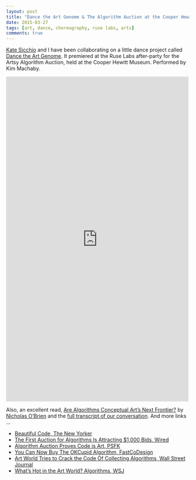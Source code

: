 ```yaml
---
layout: post
title: "Dance the Art Genome & The Algorithm Auction at the Cooper Hewitt"
date: 2015-03-27
tags: [art, dance, choreography, ruse labs, arts]
comments: true
---
```

[Kate Sicchio](https://twitter.com/sicchio) and I have been collaborating on a little dance project called [Dance the Art Genome](github.com/dblock/dance-the-art-genome). It premiered at the Ruse Labs after-party for the Artsy Algorithm Auction, held at the Cooper Hewitt Museum. Performed by Kim Machaby.

<iframe src="https://player.vimeo.com/video/123555691" width="500" height="889" frameborder="0" webkitallowfullscreen mozallowfullscreen allowfullscreen></iframe><p></p>

Also, an excellent read, [Are Algorithms Conceptual Art’s Next Frontier?](https://www.artsy.net/article/nicholas-obrien-are-algorithms-conceptual-arts-next-frontier) by [Nicholas O’Brien](https://twitter.com/__nkO) and the [full transcript of our conversation](https://www.artsy.net/article/artsy-editorial-on-collecting-algorithms-a-roundtable-discussion). And more links ...

* [Beautiful Code, The New Yorker](http://www.newyorker.com/magazine/2015/03/30/beautiful-code)
* [The First Auction for Algorithms Is Attracting $1,000 Bids, Wired](http://www.wired.com/2015/03/meet-thousand-dollar-algorithms-auction)
* [Algorithm Auction Proves Code is Art, PSFK](http://www.psfk.com/2015/03/artsy-algorithm-auction-artsy-code-is-art.html)
* [You Can Now Buy The OKCupid Algorithm, FastCoDesign](http://www.fastcodesign.com/3043833/you-can-now-buy-the-okcupid-algorithm)
* [Art World Tries to Crack the Code Of Collecting Algorithms, Wall Street Journal](http://www.wsj.com/articles/SB21324709780835754588604580634763075939110)
* [What’s Hot in the Art World? Algorithms, WSJ](http://www.wsj.com/articles/whats-hot-in-the-art-world-algorithms-1432687554)
